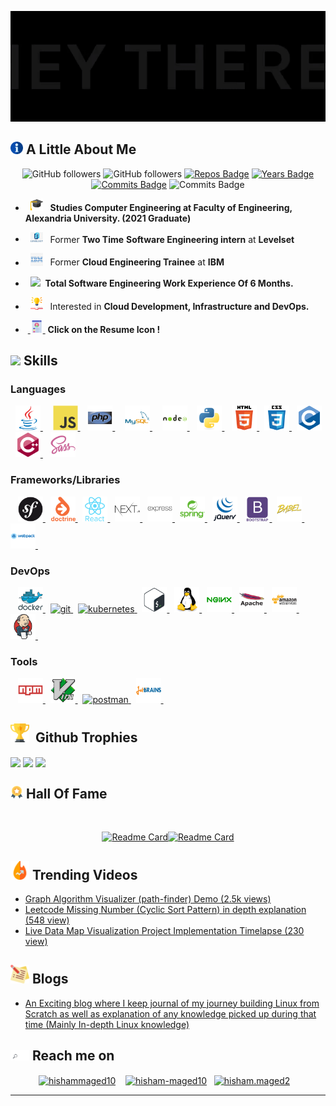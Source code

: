 



<p align="center">
<img src="/intro.gif">
</p>
<h2><img width="20" src="/info.png"> A Little About Me</h2> 
<div align="center"> 

![GitHub followers](https://img.shields.io/github/followers/hisham-maged10?label=Followers) ![GitHub followers](https://img.shields.io/github/stars/hisham-maged10?affiliations=OWNER%2CCOLLABORATOR) [![Repos Badge](https://badges.pufler.dev/repos/hisham-maged10)](https://badges.pufler.dev) [![Years Badge](https://badges.pufler.dev/years/hisham-maged10)](https://badges.pufler.dev) [![Commits Badge](https://badges.pufler.dev/commits/all/hisham-maged10)](https://badges.pufler.dev) ![Commits Badge](https://badges.pufler.dev/commits/yearly/hisham-maged10)
</div>
 
  - &nbsp;&nbsp;<img width="20" src="/graduation-hat.png">&nbsp;&nbsp; **Studies Computer Engineering at Faculty of Engineering, Alexandria University. (2021 Graduate)**

  - &nbsp;&nbsp;<img width="20" src="/levelset_logo.png">&nbsp;&nbsp; Former **Two Time** **Software Engineering intern** at **Levelset**
  - &nbsp;&nbsp;<img width="20" src="/ibm_logo.png">&nbsp;&nbsp; Former **Cloud Engineering Trainee** at **IBM**

  - &nbsp;&nbsp;<img width="20" src="/command_line_unscreen.gif">&nbsp;&nbsp;**Total Software Engineering Work Experience Of 6 Months.**
  
  - &nbsp;&nbsp;<img width="20" src="/idea.png">&nbsp;&nbsp; Interested in **Cloud Development, Infrastructure and DevOps.**
  - &nbsp;<a href="https://drive.google.com/file/d/1EDUHFvcuuRy84jq0nKCUKDebSMfkaftl/view?usp=sharing" target="_blank"> <img width="20" src="/resume.png"/> </a> &nbsp;**Click on the Resume Icon !**
<h2> <img width="30" src="/code_fork_unscreen.gif"> Skills</h2>
<p align="center">
<h3> 
Languages 
</h3>&nbsp; 
<a href="https://www.java.com" target="_blank"> <img src="https://raw.githubusercontent.com/devicons/devicon/master/icons/java/java-original.svg" alt="java" width="40" height="40"/> </a> &nbsp; &nbsp; <a href="https://developer.mozilla.org/en-US/docs/Web/JavaScript" target="_blank"> <img src="https://raw.githubusercontent.com/devicons/devicon/master/icons/javascript/javascript-original.svg" alt="javascript" width="40" height="40"/> </a>
&nbsp;&nbsp; <a href="https://www.php.net" target="_blank"> <img src="https://raw.githubusercontent.com/devicons/devicon/master/icons/php/php-original.svg" alt="php" width="40" height="40"/> </a> &nbsp;
&nbsp; <a href="https://www.mysql.com/" target="_blank"> <img src="https://raw.githubusercontent.com/devicons/devicon/master/icons/mysql/mysql-original-wordmark.svg" alt="mysql" width="40" height="40"/> </a>  &nbsp; &nbsp; <a href="https://nodejs.org" target="_blank"> <img src="https://raw.githubusercontent.com/devicons/devicon/master/icons/nodejs/nodejs-original-wordmark.svg" alt="nodejs" width="40" height="40"/> </a>&nbsp;&nbsp;
<a href="https://www.python.org" target="_blank"> <img src="https://raw.githubusercontent.com/devicons/devicon/master/icons/python/python-original.svg" alt="python" width="40" height="40"/> </a> &nbsp;&nbsp; 
<a href="https://www.w3.org/html/" target="_blank"> <img src="https://raw.githubusercontent.com/devicons/devicon/master/icons/html5/html5-original-wordmark.svg" alt="html5" width="40" height="40"/> </a>  &nbsp;
<a href="https://www.w3schools.com/css/" target="_blank"> <img src="https://raw.githubusercontent.com/devicons/devicon/master/icons/css3/css3-original-wordmark.svg" alt="css3" width="40" height="40"/> </a> &nbsp;
<a href="https://www.cprogramming.com/" target="_blank"> <img src="https://raw.githubusercontent.com/devicons/devicon/master/icons/c/c-original.svg" alt="c" width="40" height="40"/> </a> &nbsp;
<a href="https://www.cplusplus.com/" target="_blank"> <img src="https://raw.githubusercontent.com/devicons/devicon/master/icons/cplusplus/cplusplus-original.svg" alt="c++" width="40" height="40"/> </a> &nbsp;&nbsp;
<a href="https://sass-lang.com" target="_blank"> <img src="https://raw.githubusercontent.com/devicons/devicon/master/icons/sass/sass-original.svg" alt="sass" width="40" height="40"/> </a>
<br/>
<h3>Frameworks/Libraries</h3>&nbsp;&nbsp; 
<a href="https://symfony.com/" target="_blank"> <img src="https://raw.githubusercontent.com/devicons/devicon/master/icons/symfony/symfony-original.svg" alt="symfony" width="40" height="40"/> </a> &nbsp;
<a href="https://www.doctrine-project.org/" target="_blank"> <img src="https://raw.githubusercontent.com/devicons/devicon/master/icons/doctrine/doctrine-plain-wordmark.svg" alt="doctrine" width="40" height="40"/> </a> &nbsp;
<a href="https://reactjs.org/" target="_blank"> <img src="https://raw.githubusercontent.com/devicons/devicon/master/icons/react/react-original-wordmark.svg" alt="react" width="40" height="40"/> </a> &nbsp;
<a href="https://nextjs.org/" target="_blank"> <img src="https://raw.githubusercontent.com/devicons/devicon/master/icons/nextjs/nextjs-original-wordmark.svg" alt="NextJs" width="40" height="40"/> </a> &nbsp;
<a href="https://expressjs.com" target="_blank"> <img src="https://raw.githubusercontent.com/devicons/devicon/master/icons/express/express-original-wordmark.svg" alt="express" width="40" height="40"/> </a>&nbsp;
<a href="https://spring.io/" target="_blank"> <img src="https://raw.githubusercontent.com/devicons/devicon/master/icons/spring/spring-original-wordmark.svg" alt="spring" width="40" height="40"/> </a> &nbsp;
<a href="https://jquery.com/" target="_blank"> <img src="https://raw.githubusercontent.com/devicons/devicon/master/icons/jquery/jquery-original-wordmark.svg" alt="JQuery" width="40" height="40"/> </a> &nbsp;
<a href="https://getbootstrap.com" target="_blank"> <img src="https://raw.githubusercontent.com/devicons/devicon/master/icons/bootstrap/bootstrap-plain-wordmark.svg" alt="bootstrap" width="40" height="40"/> </a> &nbsp;
<a href="https://babeljs.io/" target="_blank"> <img src="https://raw.githubusercontent.com/devicons/devicon/master/icons/babel/babel-original.svg" alt="Babel" width="40" height="40"/> </a> &nbsp;
<a href="https://babeljs.io/" target="_blank"> <img src="https://raw.githubusercontent.com/devicons/devicon/master/icons/webpack/webpack-original-wordmark.svg" alt="Webpack" width="40" height="40"/> </a> &nbsp;
<br/>
<h3>DevOps</h3>&nbsp;&nbsp;
<a href="https://www.docker.com/" target="_blank"> <img src="https://raw.githubusercontent.com/devicons/devicon/master/icons/docker/docker-original-wordmark.svg" alt="docker" width="40" height="40"/> </a> &nbsp;  
<a href="https://git-scm.com/" target="_blank"> <img src="https://www.vectorlogo.zone/logos/git-scm/git-scm-icon.svg" alt="git" width="40" height="40"/> </a>&nbsp; 
<a href="https://kubernetes.io" target="_blank"> <img src="https://www.vectorlogo.zone/logos/kubernetes/kubernetes-icon.svg" alt="kubernetes" width="40" height="40"/> </a> &nbsp; 
<a href="https://www.gnu.org/software/bash/" target="_blank"> <img src="https://raw.githubusercontent.com/devicons/devicon/master/icons/bash/bash-original.svg" alt="Bash Scripting" width="40" height="40"/> </a> &nbsp; 
<a href="https://www.linux.org/" target="_blank"> <img src="https://raw.githubusercontent.com/devicons/devicon/master/icons/linux/linux-original.svg" alt="linux" width="40" height="40"/> </a> &nbsp; 
<a href="https://www.nginx.com/" target="_blank"> <img src="https://raw.githubusercontent.com/devicons/devicon/master/icons/nginx/nginx-original.svg" alt="Nginx" width="40" height="40"/> </a> &nbsp;
<a href="https://httpd.apache.org/" target="_blank"> <img src="https://raw.githubusercontent.com/devicons/devicon/master/icons/apache/apache-original-wordmark.svg" alt="Apache" width="40" height="40"/> </a>&nbsp;  
<a href="https://aws.amazon.com/" target="_blank"> <img src="https://raw.githubusercontent.com/devicons/devicon/master/icons/amazonwebservices/amazonwebservices-original-wordmark.svg" alt="AWS" width="40" height="40"/> </a>&nbsp;  
<a href="https://www.jenkins.io/" target="_blank"> <img src="https://raw.githubusercontent.com/devicons/devicon/master/icons/jenkins/jenkins-original.svg" alt="Jenkins" width="40" height="40"/> </a>&nbsp;
<br/>
<h3>Tools </h3> &nbsp;&nbsp;
<a href="www.npmjs.com" target="_blank"> <img src="https://raw.githubusercontent.com/devicons/devicon/master/icons/npm/npm-original-wordmark.svg" alt="NPM" width="40" height="40"/> </a> &nbsp; 
<a href="https://www.vim.org/" target="_blank"> <img src="https://raw.githubusercontent.com/devicons/devicon/master/icons/vim/vim-original.svg" alt="Vim" width="40" height="40"/> </a> &nbsp; 
<a href="https://postman.com" target="_blank"> <img src="https://www.vectorlogo.zone/logos/getpostman/getpostman-icon.svg" alt="postman" width="40" height="40"/> </a> &nbsp;
<a href="https://jetbrains.com" target="_blank"> <img src="https://raw.githubusercontent.com/devicons/devicon/master/icons/jetbrains/jetbrains-original.svg" alt="Jetbrains" width="40" height="40"/> </a> &nbsp; 
<br/>
<h2> <img width="30" src="/trophy.png">&nbsp; Github Trophies</h2>
<img align="center" src="https://github-readme-stats.vercel.app/api?username=hisham-maged10&theme=gruvbox&count_private=true&show_icons=true&hide=prs,issues"/>
<img align="center" src="https://github-readme-stats.vercel.app/api/top-langs?username=hisham-maged10&theme=gruvbox&count_private=true&hide=css&langs_count=8&layout=compact"/>
<img align="center" src="https://github-profile-trophy.vercel.app/?username=hisham-maged10&theme=gruvbox&no-frame=true"/>
<h2>
<img width="20" src="/medal.png"> Hall Of Fame
</h2>&nbsp;
<center>

[![Readme Card](https://github-readme-stats.vercel.app/api/pin/?username=hisham-maged10&repo=path-finder&theme=gruvbox)](https://github.com/hisham-maged10/path-finder)[![Readme Card](https://github-readme-stats.vercel.app/api/pin/?username=hisham-maged10&repo=Live-Data-Map-Visualization-Application&theme=gruvbox)](https://github.com/hisham-maged10/Live-Data-Map-Visualization-Application)
</center>
<h2>
<img width="30" src="/trending.png"> Trending Videos 
</h2>

- [Graph Algorithm Visualizer (path-finder) Demo (2.5k views)](https://www.youtube.com/watch?v=-A9SsbLfDMs)
- [Leetcode Missing Number (Cyclic Sort Pattern) in depth explanation  (548 view)](https://www.youtube.com/watch?v=MEpE-afGfIo)
- [Live Data Map Visualization Project Implementation Timelapse  (230 view)](https://www.youtube.com/watch?v=B0r_JLMiwho)
<h2>
<img width="30" src="/notes.png"> Blogs 
</h2>

- [An Exciting blog where I keep journal of my journey building Linux from Scratch as well as explanation of any knowledge picked up during that time (Mainly In-depth Linux knowledge)](https://hisham-maged10.github.io/Building-Linux-From-Scratch/)
<h2>
<img width="30" src="/find.gif"> Reach me on 
</h2>
<p align="center"> 
<a href="https://linkedin.com/in/hishammaged10" target="blank"><img align="center" src="https://cdn.jsdelivr.net/npm/simple-icons@3.0.1/icons/linkedin.svg" alt="hishammaged10" height="33" width="33" /></a> &nbsp;&nbsp;
<a href="https://github.com/hisham-maged10" target="blank"><img align="center" src="https://cdn.jsdelivr.net/npm/simple-icons@3.0.1/icons/github.svg" alt="hisham-maged10" height="35" width="35" /></a>&nbsp;&nbsp;
<a href="https://fb.com/hisham.maged2" target="blank"><img align="center" src="https://cdn.jsdelivr.net/npm/simple-icons@3.0.1/icons/facebook.svg" alt="hisham.maged2" height="35" width="35" /></a> &nbsp;&nbsp;
</p>
<hr/>
